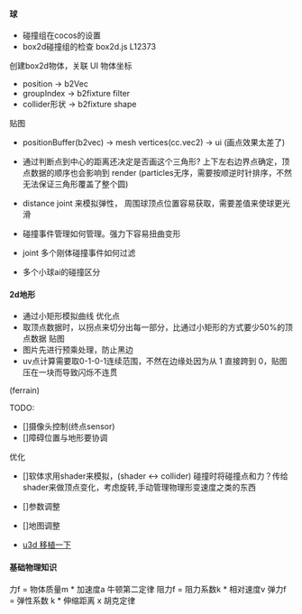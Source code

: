 #### 球

- 碰撞组在cocos的设置 [](https://github.com/cocos-creator/engine/blob/master/cocos2d/core/physics/collider/CCPhysicsCollider.js#L178)
- box2d碰撞组的检查 box2d.js L12373

创建box2d物体，关联 UI 物体坐标
- position -> b2Vec
- groupIndex -> b2fixture filter
- collider形状 -> b2fixture shape

贴图
- positionBuffer(b2vec) ->  mesh vertices(cc.vec2) -> ui (画点效果太差了)
- 通过判断点到中心的距离还决定是否画这个三角形? 上下左右边界点确定，顶点数据的顺序也会影响到 render (particles无序，需要按顺逆时针排序，不然无法保证三角形覆盖了整个圆)


- distance joint 来模拟弹性， 周围球顶点位置容易获取，需要差值来使球更光滑
- 碰撞事件管理如何管理。强力下容易扭曲变形
- joint 多个刚体碰撞事件如何过滤
- 多个小球ai的碰撞区分


#### 2d地形

- 通过小矩形模拟曲线
优化点
- 取顶点数据时，以拐点来切分出每一部分，比通过小矩形的方式要少50%的顶点数据
贴图
- 图片先进行预乘处理，防止黑边
- uv点计算需要取0-1-0-1连续范围，不然在边缘处因为从 1 直接跨到 0，贴图压在一块而导致闪烁不连贯

(ferrain)

TODO: 
- []摄像头控制(终点sensor)
- []障碍位置与地形要协调

优化
- []软体求用shader来模拟，(shader <-> collider) 碰撞时将碰撞点和力？传给shader来做顶点变化，考虑旋转,手动管理物理形变速度之类的东西
- []参数调整
- []地图调整


- [u3d 移植一下](https://github.com/cjacobwade/HelpfulScripts/blob/master/SmearEffect/Smear.shader)



#### 基础物理知识
力f = 物体质量m * 加速度a   牛顿第二定律
阻力f = 阻力系数k * 相对速度v 
弹力f = 弹性系数 k * 伸缩距离 x  胡克定律
